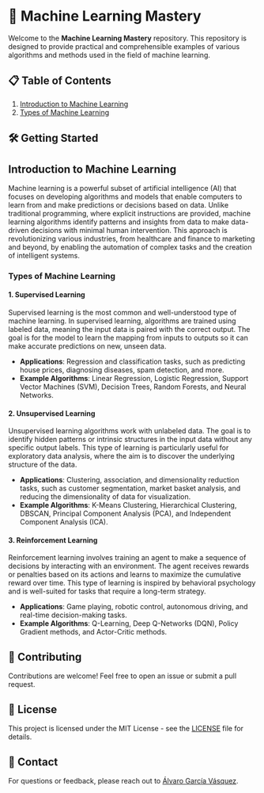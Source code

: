 # 🧠 Machine Learning Mastery

Welcome to the **Machine Learning Mastery** repository. This repository is designed to provide practical and comprehensible examples of various algorithms and methods used in the field of machine learning. 

## 📋 Table of Contents

1. [Introduction to Machine Learning](#introduction-to-machine-learning)
2. [Types of Machine Learning](#types-of-Machine-Learning)

## 🛠 Getting Started

## Introduction to Machine Learning

Machine learning is a powerful subset of artificial intelligence (AI) that focuses on developing algorithms and models that enable computers to learn from and make predictions or decisions based on data. Unlike traditional programming, where explicit instructions are provided, machine learning algorithms identify patterns and insights from data to make data-driven decisions with minimal human intervention. This approach is revolutionizing various industries, from healthcare and finance to marketing and beyond, by enabling the automation of complex tasks and the creation of intelligent systems.

### Types of Machine Learning

#### 1. Supervised Learning

Supervised learning is the most common and well-understood type of machine learning. In supervised learning, algorithms are trained using labeled data, meaning the input data is paired with the correct output. The goal is for the model to learn the mapping from inputs to outputs so it can make accurate predictions on new, unseen data.

- **Applications**: Regression and classification tasks, such as predicting house prices, diagnosing diseases, spam detection, and more.
- **Example Algorithms**: Linear Regression, Logistic Regression, Support Vector Machines (SVM), Decision Trees, Random Forests, and Neural Networks.

#### 2. Unsupervised Learning

Unsupervised learning algorithms work with unlabeled data. The goal is to identify hidden patterns or intrinsic structures in the input data without any specific output labels. This type of learning is particularly useful for exploratory data analysis, where the aim is to discover the underlying structure of the data.

- **Applications**: Clustering, association, and dimensionality reduction tasks, such as customer segmentation, market basket analysis, and reducing the dimensionality of data for visualization.
- **Example Algorithms**: K-Means Clustering, Hierarchical Clustering, DBSCAN, Principal Component Analysis (PCA), and Independent Component Analysis (ICA).

#### 3. Reinforcement Learning

Reinforcement learning involves training an agent to make a sequence of decisions by interacting with an environment. The agent receives rewards or penalties based on its actions and learns to maximize the cumulative reward over time. This type of learning is inspired by behavioral psychology and is well-suited for tasks that require a long-term strategy.

- **Applications**: Game playing, robotic control, autonomous driving, and real-time decision-making tasks.
- **Example Algorithms**: Q-Learning, Deep Q-Networks (DQN), Policy Gradient methods, and Actor-Critic methods.


## 📝 Contributing

Contributions are welcome! Feel free to open an issue or submit a pull request.

## 📜 License

This project is licensed under the MIT License - see the [LICENSE](LICENSE) file for details.

## 📧 Contact

For questions or feedback, please reach out to [Álvaro García Vásquez](mailto:agarciav2102@alumno.ipn.mx).
